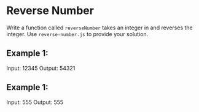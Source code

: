 # Reverse Number
Write a function called `reverseNumber` takes an integer in and reverses the integer. Use `reverse-number.js` to provide your solution.

## Example 1:

Input: 12345
Output: 54321

## Example 1:

Input: 555
Output: 555